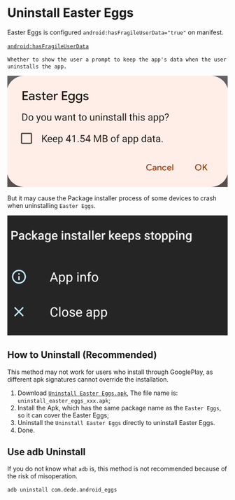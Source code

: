 # Uninstall Easter Eggs

Easter Eggs is configured `android:hasFragileUserData="true"` on manifest.

[`android:hasFragileUserData`](https://developer.android.com/guide/topics/manifest/application-element#fragileuserdata)
```
Whether to show the user a prompt to keep the app's data when the user uninstalls the app. 
```

![To Uninstall](../assets/image/img_to_uninstall.png)

But it may cause the Package installer process of some devices to crash when uninstalling `Easter Eggs`.

![Uninstall failed](../assets/image/img_uninstall_failed.jpg)

## How to Uninstall (Recommended)

This method may not work for users who install through GooglePlay, as different apk signatures cannot override the installation.

1. Download [`Uninstall Easter Eggs.apk`](uninstall_easter_eggs_9.9.9_10000-release.apk), The file name
   is: `uninstall_easter_eggs_xxx.apk`;
2. Install the Apk, which has the same package name as the `Easter Eggs`, so it can cover the Easter
   Eggs;
3. Uninstall the `Uninstall Easter Eggs` directly to uninstall Easter Eggs.
4. Done.

## Use adb Uninstall

If you do not know what `adb` is, this method is not recommended because of the risk of misoperation.

```shell
adb uninstall com.dede.android_eggs
```